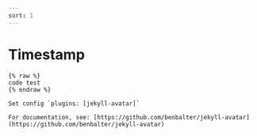 ```yaml
---
sort: 1
---
```


# Timestamp

```
{% raw %}
code test
{% endraw %}
```



```tip
Set config `plugins: [jekyll-avatar]`

For documentation, see: [https://github.com/benbalter/jekyll-avatar](https://github.com/benbalter/jekyll-avatar)
```

